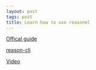 ```yaml
---
layout: post
tags: post
title: Learn how to use reasonml
---
```


[Offical guide](https://reasonml.github.io/docs/en/installation)

[reason-cli](https://github.com/reasonml/reason-cli)

[Video](https://egghead.io/lessons/reason-basic-datatypes-and-operators-in-reason)